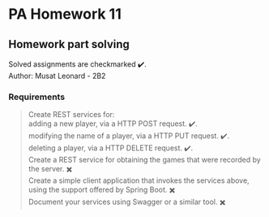 # PA Homework 11
## Homework part solving 

Solved assignments are checkmarked ✔️.<br />
Author: Musat Leonard - 2B2

### Requirements

> Create REST services for: <br />
   adding a new player, via a HTTP POST request. ✔️.<br />
   modifying the name of a player, via a HTTP PUT request. ✔️.<br />
   deleting a player, via a HTTP DELETE request. ✔️.<br /> 
> Create a REST service for obtaining the games that were recorded by the server. ✖️ <br />
> Create a simple client application that invokes the services above, using the support offered by Spring Boot. ✖️ <br />
> Document your services using Swagger or a similar tool. ✖️
